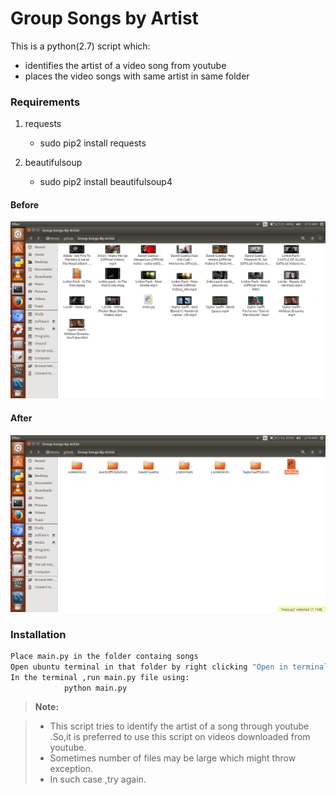 # Group Songs by Artist 
This is a python(2.7) script which:
  - identifies the artist of a  video song from youtube
  - places the video songs with same artist in same folder

### Requirements
1. requests
    - sudo pip2 install requests
    
2. beautifulsoup
    - sudo pip2 install beautifulsoup4

#### Before
![](https://github.com/ishan-nitj/Group-Songs-By-Artist/blob/master/Before.png)

#### After
![](https://github.com/ishan-nitj/Group-Songs-By-Artist/blob/master/After.png)
### Installation

```sh
Place main.py in the folder containg songs
Open ubuntu terminal in that folder by right clicking "Open in terminal"
In the terminal ,run main.py file using:
            python main.py
```

> **Note:**

> - This script tries to identify the artist of a song through youtube .So,it is preferred to use this script on videos downloaded from youtube.
> - Sometimes number of files may be large which might throw exception.
> - In such case ,try again.
